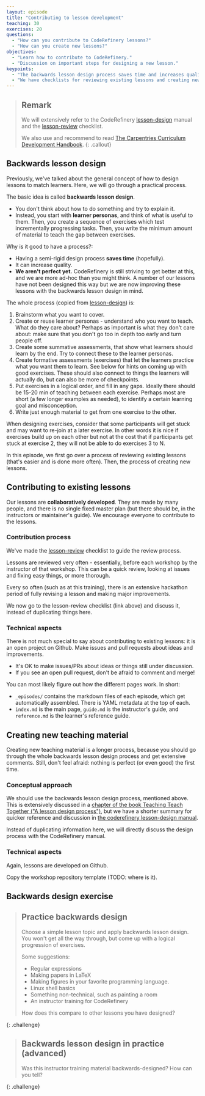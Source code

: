 ```yaml
---
layout: episode
title: "Contributing to lesson development"
teaching: 30
exercises: 20
questions:
  - "How can you contribute to CodeRefinery lessons?"
  - "How can you create new lessons?"
objectives:
  - "Learn how to contribute to CodeRefinery."
  - "Discussion on important steps for designing a new lesson."
keypoints:
  - "The backwards lesson design process saves time and increases quality"
  - "We have checklists for reviewing existing lessons and creating new lessons"
---
```


> ## Remark
>
> We will extensively refer to the CodeRefinery [lesson-design](https://github.com/coderefinery/manuals/blob/master/lesson-design.md)
> manual
> and the [lesson-review](https://github.com/coderefinery/manuals/blob/master/lesson-review.md) checklist.
>
> We also use and recommend to read [The Carpentries Curriculum Development Handbook](https://cdh.carpentries.org).
{: .callout}


## Backwards lesson design

Previously, we've talked about the general concept of how to design
lessons to match learners.  Here, we will go through a practical
process.

The basic idea is called **backwards lesson design**.
* You don't think about how to do something and try to explain it.
* Instead, you start with **learner personas**, and think of what is
  useful to them.  Then, you create a sequence of exercises which test
  incrementally progressing tasks.  Then, you write the minimum amount
  of material to teach the gap between exercises.

Why is it good to have a process?:

* Having a semi-rigid design process **saves time** (hopefully).
* It can increase quality.
* **We aren't perfect yet.**  CodeRefinery is still striving to get
  better at this, and we are more ad-hoc than you might think.
  A number of our lessons have not been designed this way but we are now improving
  these lessons with the backwards lesson design in mind.

The whole process (copied from
[lesson-design](https://github.com/coderefinery/manuals/blob/master/lesson-design.md))
is:

1. Brainstorm what you want to cover.
2. Create or reuse learner personas - understand who you want to
   teach.  What do they care about?  Perhaps as important is what they
   don't care about: make sure that you don't go too in depth too
   early and turn people off.
3. Create some summative assessments, that show what learners should
   learn by the end.  Try to connect these to the learner personas.
4. Create formative assessments (exercises) that let the learners
   practice what you want them to learn.  See below for hints on coming
   up with good exercises.  These should also connect to things the
   learners will actually do, but can also be more of checkpoints.
5. Put exercises in a logical order, and fill in any gaps.  Ideally
   there should be 15-20 min of teaching between each exercise.  Perhaps
   most are short (a few longer examples as needed), to identify a
   certain learning goal and misconception.
6. Write just enough material to get from one exercise to the other.

When designing exercises, consider that some participants will get stuck
and may want to re-join at a later exercise. In other words it is nice
if exercises build up on each other but not at the cost that if participants
get stuck at exercise 2, they will not be able to do exercises 3 to N.

In this episode, we first go over a process of reviewing existing
lessons (that's easier and is done more often).  Then, the process of
creating new lessons.


## Contributing to existing lessons

Our lessons are **collaboratively developed**.  They are made by many
people, and there is no single fixed master plan (but there should be,
in the instructors or maintainer's guide).  We encourage
everyone to contribute to the lessons.


### Contribution process

We've made the [lesson-review](https://github.com/coderefinery/manuals/blob/master/lesson-review.md) checklist
to guide the review process.

Lessons are reviewed very often - essentially, before each workshop by
the instructor of that workshop.  This can be a quick review, looking
at issues and fixing easy things, or more thorough.

Every so often (such as at this training), there is an extensive
hackathon period of fully revising a lesson and making major improvements.

We now go to the lesson-review checklist (link above) and discuss it, instead of
duplicating things here.


### Technical aspects

There is not much special to say about contributing to existing
lessons: it is an open project on Github.  Make issues and pull
requests about ideas and improvements.

* It's OK to make issues/PRs about ideas or things still under
  discussion.
* If you see an open pull request, don't be afraid to comment and
  merge!

You can most likely figure out how the different pages work.  In
short:
* `_episodes/` contains the markdown files of each episode, which get
  automatically assembled.  There is YAML metadata at the top of
  each.
* `index.md` is the main page, `guide.md` is the instructor's guide,
  and `reference.md` is the learner's reference guide.


## Creating new teaching material

Creating new teaching material is a longer process, because you should
go through the whole backwards lesson design process and get extensive
comments.  Still, don't feel afraid: nothing is perfect (or even good)
the first time.


### Conceptual approach

We should use the backwards lesson design process, mentioned above.  This is
extensively discussed in a [chapter of the book Teaching Teach
Together ("A lesson design
process")](https://teachtogether.tech/#s:process), but we have a
shorter summary for quicker reference and discussion in [the
coderefinery lesson-design
manual](https://github.com/coderefinery/manuals/blob/master/lesson-design.md).

Instead of duplicating information here, we will directly discuss the
design process with the CodeRefinery manual.


### Technical aspects

Again, lessons are developed on Github.

Copy the workshop repository template (TODO: where is it).

## Backwards design exercise

> ## Practice backwards design
>
> Choose a simple lesson topic and apply backwards lesson design.  You
> won't get all the way through, but come up with a logical
> progression of exercises.
>
> Some suggestions:
> - Regular expressions
> - Making papers in LaTeX
> - Making figures in your favorite programming language.
> - Linux shell basics
> - Something non-technical, such as painting a room
> - An instructor training for CodeRefinery
>
> How does this compare to other lessons you have designed?
>
{: .challenge}

> ## Backwards lesson design in practice (advanced)
>
> Was this instructor training material backwards-designed?  How can
> you tell?
>
{: .challenge}
